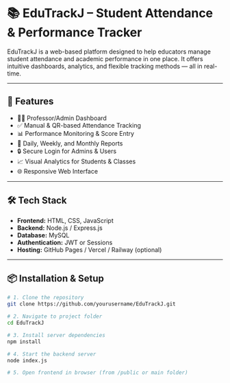 # 📚 EduTrackJ – Student Attendance & Performance Tracker

EduTrackJ is a web-based platform designed to help educators manage student attendance and academic performance in one place. It offers intuitive dashboards, analytics, and flexible tracking methods — all in real-time.

---

## 🚀 Features

- 🧑‍🏫 Professor/Admin Dashboard
- ✅ Manual & QR-based Attendance Tracking
- 📊 Performance Monitoring & Score Entry
- 📅 Daily, Weekly, and Monthly Reports
- 🔒 Secure Login for Admins & Users
- 📈 Visual Analytics for Students & Classes
- 🌐 Responsive Web Interface

---

## 🛠️ Tech Stack

- **Frontend:** HTML, CSS, JavaScript
- **Backend:** Node.js / Express.js
- **Database:** MySQL
- **Authentication:** JWT or Sessions
- **Hosting:** GitHub Pages / Vercel / Railway (optional)

---

## 📦 Installation & Setup

```bash
# 1. Clone the repository
git clone https://github.com/yourusername/EduTrackJ.git

# 2. Navigate to project folder
cd EduTrackJ

# 3. Install server dependencies
npm install

# 4. Start the backend server
node index.js

# 5. Open frontend in browser (from /public or main folder)
